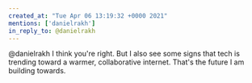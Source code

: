 ```yaml
---
created_at: "Tue Apr 06 13:19:32 +0000 2021"
mentions: ['danielrakh']
in_reply_to: @danielrakh
---
```


@danielrakh I think you're right. But I also see some signs that tech is trending toward a warmer, collaborative internet. That's the future I am building towards.